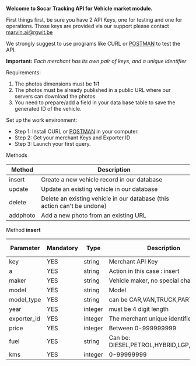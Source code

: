 **Welcome to Socar Tracking API for Vehicle market module.**

First things first, be sure you have 2 API Keys, one for testing and one for operations.
Those keys are provided via our support please contact marvin.ai@rgwit.be 

We strongly suggest to use programs like CURL or [POSTMAN](https://www.getpostman.com/) to test the API.

**Important:** *Each merchant has its own pair of keys, and a unique identifier*

Requirements: 

 1. The photos dimensions must be **1:1**
 2. The photos must be already published in a public URL where our servers can download the photos
 3. You need to prepare/add a field in your data base table to save the generated ID of the vehicle.

Set up the work environment:

 - Step 1: Install CURL or [POSTMAN](https://www.getpostman.com/) in your computer.
 - Step 2: Get your merchant Keys and Exporter ID
 - Step 3: Launch your first query.

Methods

|Method|Description  |
|--|--|
|insert|Create a new vehicle record in our database  |
|update|Update an existing vehicle in our database  |
|delete|Delete an existing vehicle in our database (this action can't be undone) |
|addphoto|Add a new photo from an existing URL  |

Method **insert**

    
|Parameter|Mandatory  |Type | Description|Max length
|--|--|--|--|--|
|key|YES  |string|Merchant API Key|128
|a|YES  |string|Action in this case : insert|12
|maker|YES  |string|Vehicle maker, no special characters|30
|model|YES  |string|Model|30
|model_type|YES|string|can be CAR,VAN,TRUCK,PARTS|10
|year|YES|integer|must be 4 digit length|4
|exporter_id|YES|integer|The merchant unique identifier|4
|price|YES|integer|Between 0-999999999|11
|fuel|YES|string|Can be: DIESEL,PETROL,HYBRID,LGP,ELECTRIC|12
|kms|YES|integer|0-99999999|12



